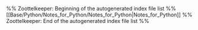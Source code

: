 %% Zoottelkeeper: Beginning of the autogenerated index file list  %%
 [[Base/Python/Notes_for_Python/Notes_for_Python|Notes_for_Python]]
%% Zoottelkeeper: End of the autogenerated index file list  %%
